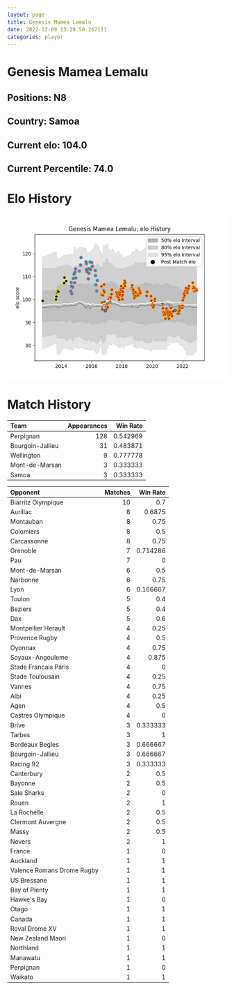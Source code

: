 ```yaml
---  
layout: page  
title: Genesis Mamea Lemalu  
date: 2022-12-09 13:20:50.262111  
categories: player  
---
```

# Genesis Mamea Lemalu

## Positions: N8

## Country: Samoa

## Current elo: 104.0

## Current Percentile: 74.0

# Elo History


![elo history](history_GenesisMameaLemalu.png)
# Match History


| Team             |   Appearances |   Win Rate |
|:-----------------|--------------:|-----------:|
| Perpignan        |           128 |   0.542969 |
| Bourgoin-Jallieu |            31 |   0.483871 |
| Wellington       |             9 |   0.777778 |
| Mont-de-Marsan   |             3 |   0.333333 |
| Samoa            |             3 |   0.333333 |

| Opponent                   |   Matches |   Win Rate |
|:---------------------------|----------:|-----------:|
| Biarritz Olympique         |        10 |   0.7      |
| Aurillac                   |         8 |   0.6875   |
| Montauban                  |         8 |   0.75     |
| Colomiers                  |         8 |   0.5      |
| Carcassonne                |         8 |   0.75     |
| Grenoble                   |         7 |   0.714286 |
| Pau                        |         7 |   0        |
| Mont-de-Marsan             |         6 |   0.5      |
| Narbonne                   |         6 |   0.75     |
| Lyon                       |         6 |   0.166667 |
| Toulon                     |         5 |   0.4      |
| Beziers                    |         5 |   0.4      |
| Dax                        |         5 |   0.6      |
| Montpellier Herault        |         4 |   0.25     |
| Provence Rugby             |         4 |   0.5      |
| Oyonnax                    |         4 |   0.75     |
| Soyaux-Angouleme           |         4 |   0.875    |
| Stade Francais Paris       |         4 |   0        |
| Stade Toulousain           |         4 |   0.25     |
| Vannes                     |         4 |   0.75     |
| Albi                       |         4 |   0.25     |
| Agen                       |         4 |   0.5      |
| Castres Olympique          |         4 |   0        |
| Brive                      |         3 |   0.333333 |
| Tarbes                     |         3 |   1        |
| Bordeaux Begles            |         3 |   0.666667 |
| Bourgoin-Jallieu           |         3 |   0.666667 |
| Racing 92                  |         3 |   0.333333 |
| Canterbury                 |         2 |   0.5      |
| Bayonne                    |         2 |   0.5      |
| Sale Sharks                |         2 |   0        |
| Rouen                      |         2 |   1        |
| La Rochelle                |         2 |   0.5      |
| Clermont Auvergne          |         2 |   0.5      |
| Massy                      |         2 |   0.5      |
| Nevers                     |         2 |   1        |
| France                     |         1 |   0        |
| Auckland                   |         1 |   1        |
| Valence Romans Drome Rugby |         1 |   1        |
| US Bressane                |         1 |   1        |
| Bay of Plenty              |         1 |   1        |
| Hawke's Bay                |         1 |   0        |
| Otago                      |         1 |   1        |
| Canada                     |         1 |   1        |
| Roval Drome XV             |         1 |   1        |
| New Zealand Maori          |         1 |   0        |
| Northland                  |         1 |   1        |
| Manawatu                   |         1 |   1        |
| Perpignan                  |         1 |   0        |
| Waikato                    |         1 |   1        |